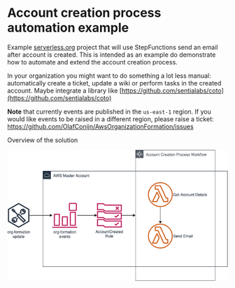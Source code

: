 # Account creation process automation example

Example [serverless.org](http://www.serverless.org) project that will use StepFunctions send an email after account is created. This is intended as an example do demonstrate how to automate and extend the account creation process.

In your organization you might want to do something a lot less manual: automatically create a ticket, update a wiki or perform tasks in the created account. Maybe integrate a library like [https://github.com/sentialabs/coto](https://github.com/sentialabs/coto)

**Note** that currently events are published in the `us-east-1` region. If you would like events to be raised in a different region, please raise a ticket: https://github.com/OlafConijn/AwsOrganizationFormation/issues

Overview of the solution

![account-creation](../../img/account-creation.png)
